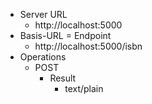* Server URL
  * http://localhost:5000
* Basis-URL = Endpoint
  * http://localhost:5000/isbn
* Operations
  * POST
    * Result
      * text/plain